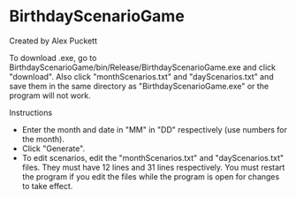 # BirthdayScenarioGame
Created by Alex Puckett

To download .exe, go to BirthdayScenarioGame/bin/Release/BirthdayScenarioGame.exe and click "download". Also click "monthScenarios.txt" and "dayScenarios.txt" 
and save them in the same directory as "BirthdayScenarioGame.exe" or the program will not work.

Instructions
* Enter the month and date in "MM" in "DD" respectively (use numbers for the month).
* Click "Generate".
* To edit scenarios, edit the "monthScenarios.txt" and "dayScenarios.txt" files. They must have 12 lines and 31 lines respectively. You must restart
the program if you edit the files while the program is open for changes to take effect.
